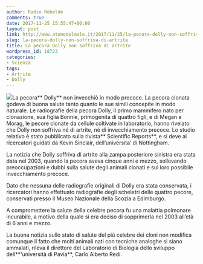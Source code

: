 ```yaml
---
author: Radio Rebelde
comments: true
date: 2017-11-25 15:55:47+00:00
layout: post
link: http://www.atomodelmale.it/2017/11/25/la-pecora-dolly-non-soffriva-di-artrite/
slug: la-pecora-dolly-non-soffriva-di-artrite
title: La pecora Dolly non soffriva di artrite
wordpress_id: 18723
categories:
- Scienza
tags:
- Artrite
- Dolly
---
```


![](http://www.atomodelmale.it/wp-content/uploads/2017/11/a56dd713632c993552e37f243aec8871-300x212.jpg)La pecora** Dolly** non invecchiò in modo precoce. La pecora clonata godeva di buona salute tanto quanto le sue simili concepite in modo naturale.
Le radiografie della pecora Dolly, il primo mammifero nato per clonazione, sua figlia Bonnie, primogenita di quattro figli, e di Megan e Morag, le pecore clonate da cellule coltivate in laboratorio, hanno rivelato che Dolly non soffriva né di artrite, né di invecchiamento precoce. Lo studio relativo è stato pubblicato sulla rivista** Scientific Reports**, e si deve ai ricercatori guidati da Kevin Sinclair, dell’universita’ di Nottingham.

La notizia che Dolly soffriva di artrite alla zampa posteriore sinistra era stata data nel 2003, quando la pecora aveva cinque anni e mezzo, sollevando preoccupazioni e dubbi sulla salute degli animali clonati e sul loro possibile invecchiamento precoce.



Dato che nessuna delle radiografie originali di Dolly era stata conservata, i ricercatori hanno effettuato radiografie degli scheletri delle quattro pecore, conservati presso il Museo Nazionale della Scozia a Edimburgo.

A compromettere la salute della celebre pecora fu una malattia polmonare incurabile, a motivo della quale si era deciso di sopprimerla nel 2003 all’età di 6 anni e mezzo.

La buona notizia sullo stato di salute del più celebre dei cloni non modifica comunque il fatto che molti animali nati con tecniche analoghe si siano ammalati, rileva il direttore del Laboratorio di Biologia dello sviluppo dell**'università di Pavia**, Carlo Alberto Redi.
